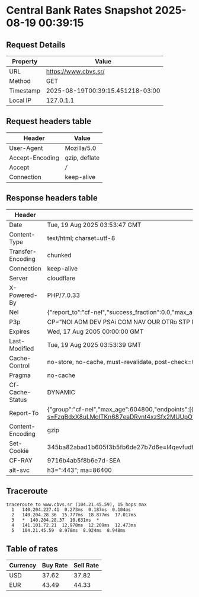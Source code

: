 # Central Bank Rates Snapshot 2025-08-19 00:39:15
## Request Details

| Property | Value |
|----------|-------|
| URL | https://www.cbvs.sr/ |
| Method | GET |
| Timestamp | 2025-08-19T00:39:15.451218-03:00 |
| Local IP | 127.0.1.1 |
    
## Request headers table

| Header | Value |
|--------|-------|
| User-Agent | Mozilla/5.0 |
| Accept-Encoding | gzip, deflate |
| Accept | */* |
| Connection | keep-alive |

    
## Response headers table
| Header | Value |
|--------|-------|
| Date | Tue, 19 Aug 2025 03:53:47 GMT |
| Content-Type | text/html; charset=utf-8 |
| Transfer-Encoding | chunked |
| Connection | keep-alive |
| Server | cloudflare |
| X-Powered-By | PHP/7.0.33 |
| Nel | {"report_to":"cf-nel","success_fraction":0.0,"max_age":604800} |
| P3p | CP="NOI ADM DEV PSAi COM NAV OUR OTRo STP IND DEM" |
| Expires | Wed, 17 Aug 2005 00:00:00 GMT |
| Last-Modified | Tue, 19 Aug 2025 03:53:39 GMT |
| Cache-Control | no-store, no-cache, must-revalidate, post-check=0, pre-check=0 |
| Pragma | no-cache |
| Cf-Cache-Status | DYNAMIC |
| Report-To | {"group":"cf-nel","max_age":604800,"endpoints":[{"url":"https://a.nel.cloudflare.com/report/v4?s=FzqBdxX8uLMolTKn687eaDRvnt4xzSfx2MUUpOfunwXBoz0zDDBcRjccYkbFF7NHrtBwNGOxyYz2bGq%2B3ksUhtSRcDSJE371On6J"}]} |
| Content-Encoding | gzip |
| Set-Cookie | 345ba82abad1b605f3b5fb6de27b7d6e=l4qevfudflfabaa1kj4d6lqva7; HttpOnly; Path=/ |
| CF-RAY | 9716b4ab5f8b6e7d-SEA |
| alt-svc | h3=":443"; ma=86400 |

## Traceroute 

```
traceroute to www.cbvs.sr (104.21.45.59), 15 hops max
  1   140.204.227.41  0.273ms  0.187ms  0.104ms 
  2   140.204.28.36  15.777ms  18.877ms  17.017ms 
  3   *  140.204.28.37  10.631ms  * 
  4   141.101.72.21  12.978ms  12.209ms  12.473ms 
  5   104.21.45.59  8.978ms  8.924ms  8.948ms 

```

## Table of rates

| Currency | Buy Rate | Sell Rate |
|----------|----------|-----------|
| USD | 37.62 | 37.82 |
| EUR | 43.49 | 44.33 |

